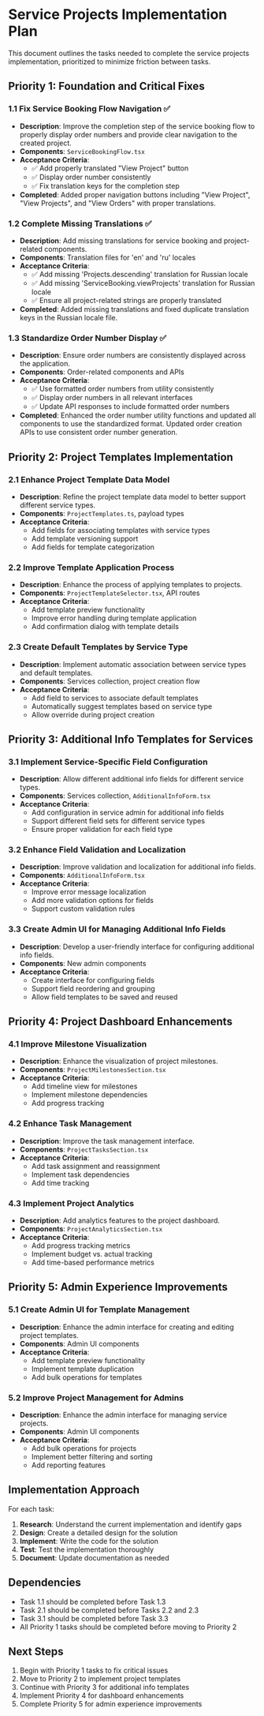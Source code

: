 # Service Projects Implementation Plan

This document outlines the tasks needed to complete the service projects implementation, prioritized to minimize friction between tasks.

## Priority 1: Foundation and Critical Fixes

### 1.1 Fix Service Booking Flow Navigation ✅
- **Description**: Improve the completion step of the service booking flow to properly display order numbers and provide clear navigation to the created project.
- **Components**: `ServiceBookingFlow.tsx`
- **Acceptance Criteria**:
  - ✅ Add properly translated "View Project" button
  - ✅ Display order number consistently
  - ✅ Fix translation keys for the completion step
- **Completed**: Added proper navigation buttons including "View Project", "View Projects", and "View Orders" with proper translations.

### 1.2 Complete Missing Translations ✅
- **Description**: Add missing translations for service booking and project-related components.
- **Components**: Translation files for 'en' and 'ru' locales
- **Acceptance Criteria**:
  - ✅ Add missing 'Projects.descending' translation for Russian locale
  - ✅ Add missing 'ServiceBooking.viewProjects' translation for Russian locale
  - ✅ Ensure all project-related strings are properly translated
- **Completed**: Added missing translations and fixed duplicate translation keys in the Russian locale file.

### 1.3 Standardize Order Number Display ✅
- **Description**: Ensure order numbers are consistently displayed across the application.
- **Components**: Order-related components and APIs
- **Acceptance Criteria**:
  - ✅ Use formatted order numbers from utility consistently
  - ✅ Display order numbers in all relevant interfaces
  - ✅ Update API responses to include formatted order numbers
- **Completed**: Enhanced the order number utility functions and updated all components to use the standardized format. Updated order creation APIs to use consistent order number generation.

## Priority 2: Project Templates Implementation

### 2.1 Enhance Project Template Data Model
- **Description**: Refine the project template data model to better support different service types.
- **Components**: `ProjectTemplates.ts`, payload types
- **Acceptance Criteria**:
  - Add fields for associating templates with service types
  - Add template versioning support
  - Add fields for template categorization

### 2.2 Improve Template Application Process
- **Description**: Enhance the process of applying templates to projects.
- **Components**: `ProjectTemplateSelector.tsx`, API routes
- **Acceptance Criteria**:
  - Add template preview functionality
  - Improve error handling during template application
  - Add confirmation dialog with template details

### 2.3 Create Default Templates by Service Type
- **Description**: Implement automatic association between service types and default templates.
- **Components**: Services collection, project creation flow
- **Acceptance Criteria**:
  - Add field to services to associate default templates
  - Automatically suggest templates based on service type
  - Allow override during project creation

## Priority 3: Additional Info Templates for Services

### 3.1 Implement Service-Specific Field Configuration
- **Description**: Allow different additional info fields for different service types.
- **Components**: Services collection, `AdditionalInfoForm.tsx`
- **Acceptance Criteria**:
  - Add configuration in service admin for additional info fields
  - Support different field sets for different service types
  - Ensure proper validation for each field type

### 3.2 Enhance Field Validation and Localization
- **Description**: Improve validation and localization for additional info fields.
- **Components**: `AdditionalInfoForm.tsx`
- **Acceptance Criteria**:
  - Improve error message localization
  - Add more validation options for fields
  - Support custom validation rules

### 3.3 Create Admin UI for Managing Additional Info Fields
- **Description**: Develop a user-friendly interface for configuring additional info fields.
- **Components**: New admin components
- **Acceptance Criteria**:
  - Create interface for configuring fields
  - Support field reordering and grouping
  - Allow field templates to be saved and reused

## Priority 4: Project Dashboard Enhancements

### 4.1 Improve Milestone Visualization
- **Description**: Enhance the visualization of project milestones.
- **Components**: `ProjectMilestonesSection.tsx`
- **Acceptance Criteria**:
  - Add timeline view for milestones
  - Implement milestone dependencies
  - Add progress tracking

### 4.2 Enhance Task Management
- **Description**: Improve the task management interface.
- **Components**: `ProjectTasksSection.tsx`
- **Acceptance Criteria**:
  - Add task assignment and reassignment
  - Implement task dependencies
  - Add time tracking

### 4.3 Implement Project Analytics
- **Description**: Add analytics features to the project dashboard.
- **Components**: `ProjectAnalyticsSection.tsx`
- **Acceptance Criteria**:
  - Add progress tracking metrics
  - Implement budget vs. actual tracking
  - Add time-based performance metrics

## Priority 5: Admin Experience Improvements

### 5.1 Create Admin UI for Template Management
- **Description**: Enhance the admin interface for creating and editing project templates.
- **Components**: Admin UI components
- **Acceptance Criteria**:
  - Add template preview functionality
  - Implement template duplication
  - Add bulk operations for templates

### 5.2 Improve Project Management for Admins
- **Description**: Enhance the admin interface for managing service projects.
- **Components**: Admin UI components
- **Acceptance Criteria**:
  - Add bulk operations for projects
  - Implement better filtering and sorting
  - Add reporting features

## Implementation Approach

For each task:
1. **Research**: Understand the current implementation and identify gaps
2. **Design**: Create a detailed design for the solution
3. **Implement**: Write the code for the solution
4. **Test**: Test the implementation thoroughly
5. **Document**: Update documentation as needed

## Dependencies

- Task 1.1 should be completed before Task 1.3
- Task 2.1 should be completed before Tasks 2.2 and 2.3
- Task 3.1 should be completed before Task 3.3
- All Priority 1 tasks should be completed before moving to Priority 2

## Next Steps

1. Begin with Priority 1 tasks to fix critical issues
2. Move to Priority 2 to implement project templates
3. Continue with Priority 3 for additional info templates
4. Implement Priority 4 for dashboard enhancements
5. Complete Priority 5 for admin experience improvements
